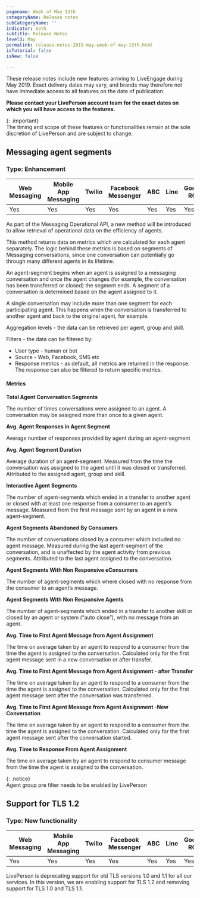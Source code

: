 ```yaml
---
pagename: Week of May 13th
categoryName: Release notes
subCategoryName: ''
indicator: both
subtitle: Release Notes
level3: May
permalink: release-notes-2019-may-week-of-may-13th.html
isTutorial: false
isNew: false

---
```

These release notes include new features arriving to LiveEngage during May 2019. Exact delivery dates may vary, and brands may therefore not have immediate access to all features on the date of publication.

**Please contact your LivePerson account team for the exact dates on which you will have access to the features.**

{: .important}  
The timing and scope of these features or functionalities remain at the sole discretion of LivePerson and are subject to change.

## Messaging agent segments

### Type: Enhancement

<table class="releasenotes">

<thead>

<tr class="categoryrow">

<th>Web Messaging</th>

<th>Mobile App Messaging</th>

<th>Twilio</th>

<th>Facebook Messenger</th>

<th>ABC</th>

<th>Line</th>

<th>Google RCS</th>

<th>Google My Business</th>

<th>WhatsApp Business</th>

<th>CM</th>

<th>Chat</th>

</tr>

</thead>

<tbody>

<tr>

<td>Yes</td>

<td>Yes</td>

<td>Yes</td>

<td>Yes</td>

<td>Yes</td>

<td>Yes</td>

<td>Yes</td>

<td>Yes</td>

<td>Yes</td>

<td>Yes</td>

<td>No</td>

</tr>

</tbody>

</table>

As part of the Messaging Operational API, a new method will be introduced to allow retrieval of operational data on the efficiency of agents.

This method returns data on metrics which are calculated for each agent separately. The logic behind these metrics is based on segments of Messaging conversations, since one conversation can potentially go through many different agents in its lifetime.

An agent-segment begins when an agent is assigned to a messaging conversation and once the agent changes (for example, the conversation has been transferred or closed) the segment ends. A segment of a conversation is determined based on the agent assigned to it.

A single conversation may include more than one segment for each participating agent. This happens when the conversation is transferred to another agent and back to the original agent, for example.

Aggregation levels - the data can be retrieved per agent, group and skill.

Filters - the data can be filtered by:

* User type - human or bot
* Source - Web, Facebook, SMS etc
* Response metrics - as default, all metrics are returned in the response. The response can also be filtered to return specific metrics.

#### Metrics

**Total Agent Conversation Segments**

The number of times conversations were assigned to an agent. A conversation may be assigned more than once to a given agent.

**Avg. Agent Responses in Agent Segment**

Average number of responses provided by agent during an agent-segment

**Avg. Agent Segment Duration**

Average duration of an agent-segment. Measured from the time the conversation was assigned to the agent until it was closed or transferred. Attributed to the assigned agent, group and skill.

**Interactive Agent Segments**

The number of agent-segments which ended in a transfer to another agent or closed with at least one response from a consumer to an agent’s message. Measured from the first message sent by an agent in a new agent-segment.

**Agent Segments Abandoned By Consumers**

The number of conversations closed by a consumer which included no agent message. Measured during the last agent-segment of the conversation, and is unaffected by the agent activity from previous segments. Attributed to the last agent assigned to the conversation.

**Agent Segments With Non Responsive eConsumers**

The number of agent-segments which where closed with no response from the consumer to an agent’s message.

**Agent Segments With Non Responsive Agents**

The number of agent-segments which ended in a transfer to another skill or closed by an agent or system (“auto close”), with no message from an agent.

**Avg. Time to First Agent Message from Agent Assignment**

The time on average taken by an agent to respond to a consumer from the time the agent is assigned to the conversation. Calculated only for the first agent message sent in a new conversation or after transfer.

**Avg. Time to First Agent Message from Agent Assignment - after Transfer**

The time on average taken by an agent to respond to a consumer from the time the agent is assigned to the conversation. Calculated only for the first agent message sent after the conversation was transferred.

**Avg. Time to First Agent Message from Agent Assignment -New Conversation**

The time on average taken by an agent to respond to a consumer from the time the agent is assigned to the conversation. Calculated only for the first agent message sent after the conversation started.

**Avg. Time to Response From Agent Assignment**

The time on average taken by an agent to respond to consumer message from the time the agent is assigned to the conversation.

{: .notice}  
Agent group pre filter needs to be enabled by LivePerson

## Support for TLS 1.2

### Type: New functionality

<table class="releasenotes">

<thead>

<tr class="categoryrow">

<th>Web Messaging</th>

<th>Mobile App Messaging</th>

<th>Twilio</th>

<th>Facebook Messenger</th>

<th>ABC</th>

<th>Line</th>

<th>Google RCS</th>

<th>Google My Business</th>

<th>WhatsApp Business</th>

<th>CM</th>

<th>Chat</th>

</tr>

</thead>

<tbody>

<tr>

<td>Yes</td>

<td>Yes</td>

<td>Yes</td>

<td>Yes</td>

<td>Yes</td>

<td>Yes</td>

<td>Yes</td>

<td>Yes</td>

<td>Yes</td>

<td>Yes</td>

<td>No</td>

</tr>

</tbody>

</table>

LivePerson is deprecating support for old TLS versions 1.0 and 1.1 for all our services. In this version, we are enabling support for TLS 1.2 and removing support for TLS 1.0 and TLS 1.1.